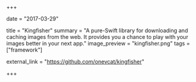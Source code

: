 +++

date = "2017-03-29"

title = "Kingfisher"
summary = "A pure-Swift library for downloading and caching images from the web. It provides you a chance to play with your images better in your next app."
image_preview = "kingfisher.png"
tags = ["framework"]

external_link = "https://github.com/onevcat/kingfisher"

+++
